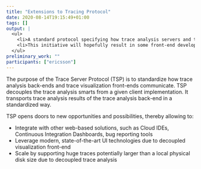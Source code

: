 ```yaml
---
title: "Extensions to Tracing Protocol"
date: 2020-08-14T19:15:49+01:00
tags: []
output: | 
  <ul>
    <li>A standard protocol specifying how trace analysis servers and trace visualization clients communicate​
    <li>This initiative will hopefully result in some front-end development collaboration and the establishment of a community around TSP
  </ul>
preliminary_work: ""
participants: ["ericsson"]
---
```

The purpose of the Trace Server Protocol (TSP) is to standardize how trace analysis back-ends and trace visualization front-ends communicate. TSP decouples the trace analysis smarts from a given client implementation. It transports trace analysis results of the trace analysis back-end in a standardized way.​

TSP opens doors to new opportunities and possibilities, thereby allowing to:​
<ul>
  <li>Integrate with other web-based solutions, such as Cloud IDEs, Continuous Integration Dashboards,  bug reporting tools
  <li>Leverage modern, state-of-the-art UI technologies due to decoupled visualization front-end
  <li>Scale by supporting huge traces potentially larger than a local physical disk size due to decoupled trace analysis
</ul>
